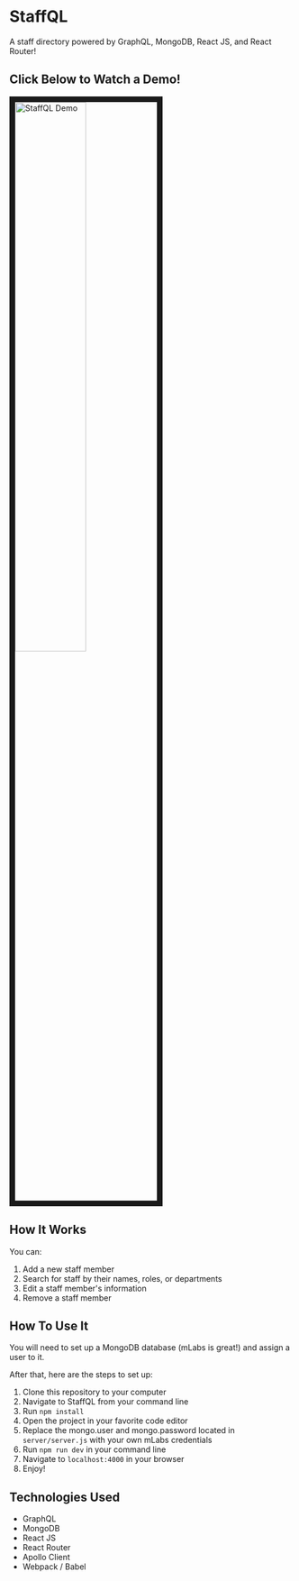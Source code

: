 # StaffQL
A staff directory powered by GraphQL, MongoDB, React JS, and React Router!

## Click Below to Watch a Demo! ##
<a href="https://youtu.be/tSBZeTlK-XE
" target="_blank"><img src="https://i.imgur.com/XqhCLc5.gif" 
alt="StaffQL Demo" width="50%" border="10" /></a>

## How It Works ##
You can:
1. Add a new staff member
2. Search for staff by their names, roles, or departments
3. Edit a staff member's information
4. Remove a staff member

## How To Use It ##
You will need to set up a MongoDB database (mLabs is great!) and assign
a user to it.

After that, here are the steps to set up:

1. Clone this repository to your computer
2. Navigate to StaffQL from your command line
3. Run ```npm install```
4. Open the project in your favorite code editor
5. Replace the mongo.user and mongo.password located in ```server/server.js``` with your own mLabs credentials
6. Run ```npm run dev``` in your command line
7. Navigate to ```localhost:4000``` in your browser
8. Enjoy!

## Technologies Used ##
* GraphQL
* MongoDB
* React JS
* React Router
* Apollo Client
* Webpack / Babel

